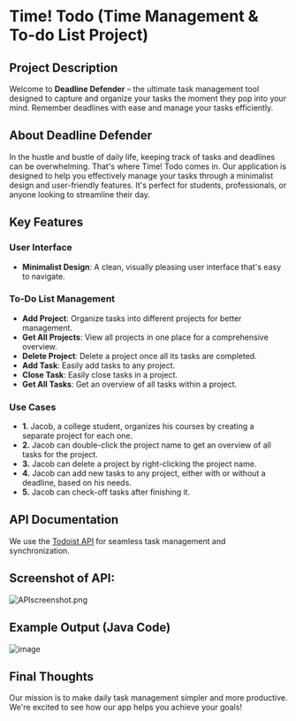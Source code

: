 # Time! Todo (Time Management & To-do List Project)

## Project Description
Welcome to **Deadline Defender** – the ultimate task management tool designed to capture and organize your tasks the moment they pop into your mind. Remember deadlines with ease and manage your tasks efficiently.

## About Deadline Defender

In the hustle and bustle of daily life, keeping track of tasks and deadlines can be overwhelming. That's where Time! Todo comes in. Our application is designed to help you effectively manage your tasks through a minimalist design and user-friendly features. It's perfect for students, professionals, or anyone looking to streamline their day.

## Key Features

### User Interface 
- **Minimalist Design**: A clean, visually pleasing user interface that's easy to navigate.

### To-Do List Management
  - **Add Project**: Organize tasks into different projects for better management.
  - **Get All Projects**: View all projects in one place for a comprehensive overview.
  - **Delete Project**: Delete a project once all its tasks are completed.
  - **Add Task**: Easily add tasks to any project.
  - **Close Task**: Easily close tasks in a project.
  - **Get All Tasks**: Get an overview of all tasks within a project.

### Use Cases
- **1.** Jacob, a college student, organizes his courses by creating a separate project for each one.
- **2.** Jacob can double-click the project name to get an overview of all tasks for the project.
- **3.** Jacob can delete a project by right-clicking the project name.
- **4.** Jacob can add new tasks to any project, either with or without a deadline, based on his needs.
- **5.** Jacob can check-off tasks after finishing it.


## API Documentation
We use the [Todoist API](https://developer.todoist.com/rest/v2/#overview) for seamless task management and synchronization.

## Screenshot of API:
![APIscreenshot.png](APIscreenshot.png)


## Example Output (Java Code)
![image](https://github.com/ximing21/207-Group/assets/66059161/c2f7dd8b-3f7d-4eb4-8929-dd0edf754fb6)

## Final Thoughts
Our mission is to make daily task management simpler and more productive. We're excited to see how our app helps you achieve your goals!
